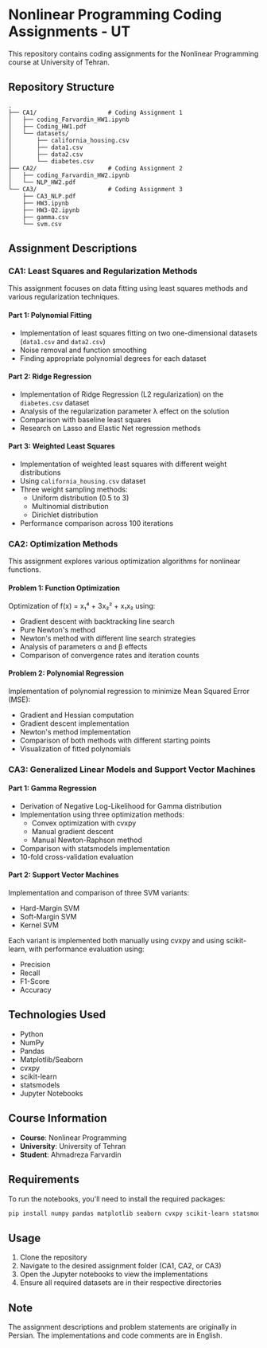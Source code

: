 # Nonlinear Programming Coding Assignments - UT

This repository contains coding assignments for the Nonlinear Programming course at University of Tehran.

## Repository Structure

```
.
├── CA1/                    # Coding Assignment 1
│   ├── coding_Farvardin_HW1.ipynb
│   ├── Coding_HW1.pdf
│   └── datasets/
│       ├── california_housing.csv
│       ├── data1.csv
│       ├── data2.csv
│       └── diabetes.csv
├── CA2/                    # Coding Assignment 2
│   ├── coding_Farvardin_HW2.ipynb
│   └── NLP_HW2.pdf
└── CA3/                    # Coding Assignment 3
    ├── CA3_NLP.pdf
    ├── HW3.ipynb
    ├── HW3-Q2.ipynb
    ├── gamma.csv
    └── svm.csv
```

## Assignment Descriptions

### CA1: Least Squares and Regularization Methods

This assignment focuses on data fitting using least squares methods and various regularization techniques.

#### Part 1: Polynomial Fitting
- Implementation of least squares fitting on two one-dimensional datasets (`data1.csv` and `data2.csv`)
- Noise removal and function smoothing
- Finding appropriate polynomial degrees for each dataset

#### Part 2: Ridge Regression
- Implementation of Ridge Regression (L2 regularization) on the `diabetes.csv` dataset
- Analysis of the regularization parameter λ effect on the solution
- Comparison with baseline least squares
- Research on Lasso and Elastic Net regression methods

#### Part 3: Weighted Least Squares
- Implementation of weighted least squares with different weight distributions
- Using `california_housing.csv` dataset
- Three weight sampling methods:
  - Uniform distribution (0.5 to 3)
  - Multinomial distribution
  - Dirichlet distribution
- Performance comparison across 100 iterations

### CA2: Optimization Methods

This assignment explores various optimization algorithms for nonlinear functions.

#### Problem 1: Function Optimization
Optimization of f(x) = x₁⁴ + 3x₂² + x₁x₂ using:
- Gradient descent with backtracking line search
- Pure Newton's method
- Newton's method with different line search strategies
- Analysis of parameters α and β effects
- Comparison of convergence rates and iteration counts

#### Problem 2: Polynomial Regression
Implementation of polynomial regression to minimize Mean Squared Error (MSE):
- Gradient and Hessian computation
- Gradient descent implementation
- Newton's method implementation
- Comparison of both methods with different starting points
- Visualization of fitted polynomials

### CA3: Generalized Linear Models and Support Vector Machines

#### Part 1: Gamma Regression
- Derivation of Negative Log-Likelihood for Gamma distribution
- Implementation using three optimization methods:
  - Convex optimization with cvxpy
  - Manual gradient descent
  - Manual Newton-Raphson method
- Comparison with statsmodels implementation
- 10-fold cross-validation evaluation

#### Part 2: Support Vector Machines
Implementation and comparison of three SVM variants:
- Hard-Margin SVM
- Soft-Margin SVM  
- Kernel SVM

Each variant is implemented both manually using cvxpy and using scikit-learn, with performance evaluation using:
- Precision
- Recall
- F1-Score
- Accuracy

## Technologies Used
- Python
- NumPy
- Pandas
- Matplotlib/Seaborn
- cvxpy
- scikit-learn
- statsmodels
- Jupyter Notebooks

## Course Information
- **Course**: Nonlinear Programming
- **University**: University of Tehran
- **Student**: Ahmadreza Farvardin

## Requirements
To run the notebooks, you'll need to install the required packages:
```bash
pip install numpy pandas matplotlib seaborn cvxpy scikit-learn statsmodels jupyter
```

## Usage
1. Clone the repository
2. Navigate to the desired assignment folder (CA1, CA2, or CA3)
3. Open the Jupyter notebooks to view the implementations
4. Ensure all required datasets are in their respective directories

## Note
The assignment descriptions and problem statements are originally in Persian. The implementations and code comments are in English.
